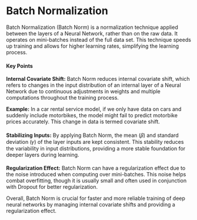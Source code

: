 # Batch Normalization

Batch Normalization (Batch Norm) is a normalization technique applied between the layers of a Neural Network, rather than on the raw data. It operates on mini-batches instead of the full data set. This technique speeds up training and allows for higher learning rates, simplifying the learning process.

#### Key Points
**Internal Covariate Shift:** Batch Norm reduces internal covariate shift, which refers to changes in the input distribution of an internal layer of a Neural Network due to continuous adjustments in weights and multiple computations throughout the training process.

**Example:** In a car rental service model, if we only have data on cars and suddenly include motorbikes, the model might fail to predict motorbike prices accurately. This change in data is termed covariate shift.
####
**Stabilizing Inputs:** By applying Batch Norm, the mean (𝛽) and standard deviation (𝛾) of the layer inputs are kept consistent. This stability reduces the variability in input distributions, providing a more stable foundation for deeper layers during learning.
####
**Regularization Effect:** Batch Norm can have a regularization effect due to the noise introduced when computing over mini-batches. This noise helps combat overfitting, though it is usually small and often used in conjunction with Dropout for better regularization.

Overall, Batch Norm is crucial for faster and more reliable training of deep neural networks by managing internal covariate shifts and providing a regularization effect.
